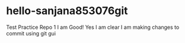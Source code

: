 # hello-sanjana853076git
Test Practice Repo 1
I am Good!
Yes I am clear
I am making changes to commit using git gui
